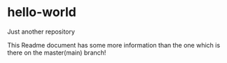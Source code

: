 # hello-world
Just another repository


This Readme document has some more information than the one which is there on the master(main) branch!
